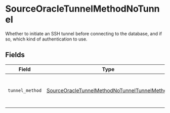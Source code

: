 # SourceOracleTunnelMethodNoTunnel

Whether to initiate an SSH tunnel before connecting to the database, and if so, which kind of authentication to use.


## Fields

| Field                                                                                                               | Type                                                                                                                | Required                                                                                                            | Description                                                                                                         |
| ------------------------------------------------------------------------------------------------------------------- | ------------------------------------------------------------------------------------------------------------------- | ------------------------------------------------------------------------------------------------------------------- | ------------------------------------------------------------------------------------------------------------------- |
| `tunnel_method`                                                                                                     | [SourceOracleTunnelMethodNoTunnelTunnelMethod](../../models/shared/sourceoracletunnelmethodnotunneltunnelmethod.md) | :heavy_check_mark:                                                                                                  | No ssh tunnel needed to connect to database                                                                         |